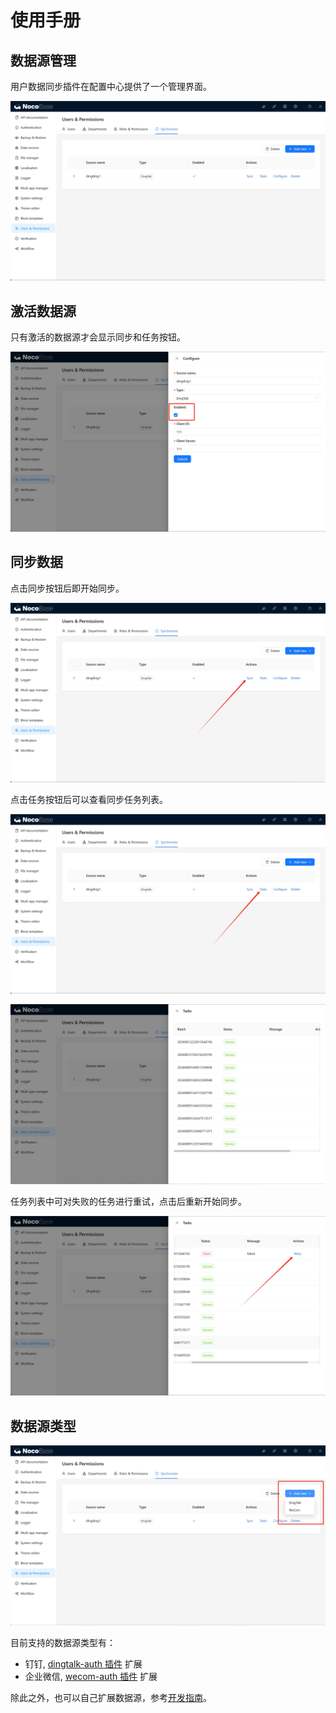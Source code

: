# 使用手册

## 数据源管理

用户数据同步插件在配置中心提供了一个管理界面。

![](./static/20240813134409.png)

## 激活数据源

只有激活的数据源才会显示同步和任务按钮。

![](./static/20240813134707.png)

## 同步数据

点击同步按钮后即开始同步。

![](./static/20240813134818.png)

点击任务按钮后可以查看同步任务列表。

![](./static/20240813135105.png)

![](./static/20240813134110.png)

任务列表中可对失败的任务进行重试，点击后重新开始同步。

![](./static/20240813134933.png)

## 数据源类型

![](./static/20240813133944.png)

目前支持的数据源类型有：

- 钉钉, [dingtalk-auth 插件](../auth-dingtalk/index.md) 扩展
- 企业微信, [wecom-auth 插件](../auth-wecom/index.md) 扩展

除此之外，也可以自己扩展数据源，参考[开发指南](./dev/guide.md)。
